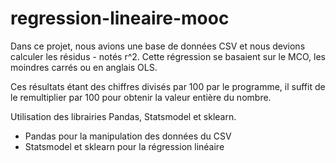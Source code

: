 # regression-lineaire-mooc

Dans ce projet, nous avions une base de données CSV et nous devions calculer les résidus - notés r^2. 
Cette régression se basaient sur le MCO, les moindres carrés ou en anglais OLS.

Ces résultats étant des chiffres divisés par 100 par le programme, il suffit de le remultiplier par 100 pour obtenir la valeur entière du nombre. 

Utilisation des librairies Pandas, Statsmodel et sklearn.

- Pandas pour la manipulation des données du CSV
- Statsmodel et sklearn pour la régression linéaire
